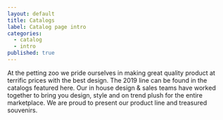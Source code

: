 ```yaml
---
layout: default
title: Catalogs
label: Catalog page intro
categories:
  - catalog
  - intro
published: true
---
```


At the petting zoo we pride ourselves in making great quality product at terrific prices with the best design. The 2019 line can be found in the catalogs featured here. Our in house design & sales teams have worked together to bring you design, style and on trend plush for the entire  marketplace. We are proud to present our product line and treasured souvenirs.
